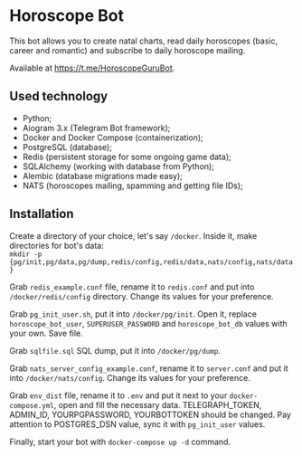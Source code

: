 # Horoscope Bot

This bot allows you to create natal charts, read daily horoscopes (basic, career and romantic) and subscribe to daily horoscope mailing.

Available at https://t.me/HoroscopeGuruBot.

## Used technology
* Python;
* Aiogram 3.x (Telegram Bot framework);
* Docker and Docker Compose (containerization);
* PostgreSQL (database);
* Redis (persistent storage for some ongoing game data);
* SQLAlchemy (working with database from Python);
* Alembic (database migrations made easy);
* NATS (horoscopes mailing, spamming and getting file IDs);

## Installation

Create a directory of your choice, let's say `/docker`. 
Inside it, make directories for bot's data:  
`mkdir -p {pg/init,pg/data,pg/dump,redis/config,redis/data,nats/config,nats/data}`

Grab `redis_example.conf` file, rename it to `redis.conf` and put into `/docker/redis/config` directory. 
Change its values for your preference.

Grab `pg_init_user.sh`, put it into `/docker/pg/init`.
Open it, replace `horoscope_bot_user`, `SUPERUSER_PASSWORD` and `horoscope_bot_db` values with your own. Save file.

Grab `sqlfile.sql` SQL dump, put it into `/docker/pg/dump`.

Grab `nats_server_config_example.conf`, rename it to `server.conf` and put it into `/docker/nats/config`. 
Change its values for your preference.

Grab `env_dist` file, rename it to `.env` and put it next to your `docker-compose.yml`, open 
and fill the necessary data. TELEGRAPH_TOKEN, ADMIN_ID, YOURPGPASSWORD, YOURBOTTOKEN should be changed.
Pay attention to POSTGRES_DSN value, sync it with `pg_init_user` values.

Finally, start your bot with `docker-compose up -d` command.
